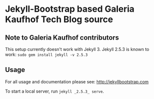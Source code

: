 # Jekyll-Bootstrap based Galeria Kaufhof Tech Blog source

## Note to Galeria Kaufhof contributors

This setup currently doesn't work with Jekyll 3. Jekyll 2.5.3 is known to work: `sudo gem install jekyll -v 2.5.3`


## Usage

For all usage and documentation please see: <http://jekyllbootstrap.com>

To start a local server, run `jekyll _2.5.3_ serve`.
